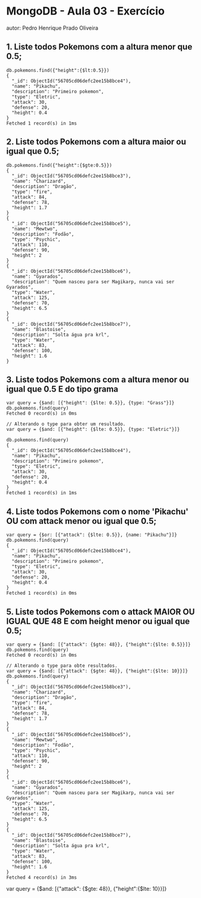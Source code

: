 # MongoDB - Aula 03 - Exercício
autor: Pedro Henrique Prado Oliveira

## 1. Liste todos Pokemons com a altura menor que 0.5;

```
db.pokemons.find({"height":{$lt:0.5}})
{
  "_id": ObjectId("56705cd06defc2ee15b8bce4"),
  "name": "Pikachu",
  "description": "Primeiro pokemon",
  "type": "Eletric",
  "attack": 30,
  "defense": 20,
  "height": 0.4
}
Fetched 1 record(s) in 1ms
```

## 2. Liste todos Pokemons com a altura maior ou igual que 0.5;

```
db.pokemons.find({"height":{$gte:0.5}})
{
  "_id": ObjectId("56705cd06defc2ee15b8bce3"),
  "name": "Charizard",
  "description": "Dragão",
  "type": "fire",
  "attack": 84,
  "defense": 78,
  "height": 1.7
}
{
  "_id": ObjectId("56705cd06defc2ee15b8bce5"),
  "name": "Mewtwo",
  "description": "Fodão",
  "type": "Psychic",
  "attack": 110,
  "defense": 90,
  "height": 2
}
{
  "_id": ObjectId("56705cd06defc2ee15b8bce6"),
  "name": "Gyarados",
  "description": "Quem nasceu para ser Magikarp, nunca vai ser Gyarados",
  "type": "Water",
  "attack": 125,
  "defense": 70,
  "height": 6.5
}
{
  "_id": ObjectId("56705cd06defc2ee15b8bce7"),
  "name": "Blastoise",
  "description": "Solta água pra krl",
  "type": "Water",
  "attack": 83,
  "defense": 100,
  "height": 1.6
}
```

## 3. Liste todos Pokemons com a altura menor ou igual que 0.5 E do tipo grama
```
var query = {$and: [{"height": {$lte: 0.5}}, {type: "Grass"}]}
db.pokemons.find(query)
Fetched 0 record(s) in 0ms

// Alterando o type para obter um resultado.
var query = {$and: [{"height": {$lte: 0.5}}, {type: "Eletric"}]}

db.pokemons.find(query)
{
  "_id": ObjectId("56705cd06defc2ee15b8bce4"),
  "name": "Pikachu",
  "description": "Primeiro pokemon",
  "type": "Eletric",
  "attack": 30,
  "defense": 20,
  "height": 0.4
}
Fetched 1 record(s) in 1ms
```
## 4. Liste todos Pokemons com o nome 'Pikachu' OU com attack menor ou igual que 0.5;
```
var query = {$or: [{"attack": {$lte: 0.5}}, {name: "Pikachu"}]}
db.pokemons.find(query)
{
  "_id": ObjectId("56705cd06defc2ee15b8bce4"),
  "name": "Pikachu",
  "description": "Primeiro pokemon",
  "type": "Eletric",
  "attack": 30,
  "defense": 20,
  "height": 0.4
}
Fetched 1 record(s) in 0ms
```
## 5. Liste todos Pokemons com o attack MAIOR OU IGUAL QUE 48 E com height menor ou igual que 0.5;
```
var query = {$and: [{"attack": {$gte: 48}}, {"height":{$lte: 0.5}}]}
db.pokemons.find(query)
Fetched 0 record(s) in 0ms

// Alterando o type para obte resultados.
var query = {$and: [{"attack": {$gte: 48}}, {"height":{$lte: 10}}]}
db.pokemons.find(query)
{
  "_id": ObjectId("56705cd06defc2ee15b8bce3"),
  "name": "Charizard",
  "description": "Dragão",
  "type": "fire",
  "attack": 84,
  "defense": 78,
  "height": 1.7
}
{
  "_id": ObjectId("56705cd06defc2ee15b8bce5"),
  "name": "Mewtwo",
  "description": "Fodão",
  "type": "Psychic",
  "attack": 110,
  "defense": 90,
  "height": 2
}
{
  "_id": ObjectId("56705cd06defc2ee15b8bce6"),
  "name": "Gyarados",
  "description": "Quem nasceu para ser Magikarp, nunca vai ser Gyarados",
  "type": "Water",
  "attack": 125,
  "defense": 70,
  "height": 6.5
}
{
  "_id": ObjectId("56705cd06defc2ee15b8bce7"),
  "name": "Blastoise",
  "description": "Solta água pra krl",
  "type": "Water",
  "attack": 83,
  "defense": 100,
  "height": 1.6
}
Fetched 4 record(s) in 3ms
```
var query = {$and: [{"attack": {$gte: 48}}, {"height":{$lte: 10}}]}
